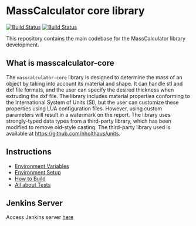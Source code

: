 # MassCalculator core library

[![Build Status](https://jenkins.mergimhalimi.com/buildStatus/icon?job=masscalculator-core%2Fdevel)](https://jenkins.mergimhalimi.com/job/masscalculator-core/job/devel/)
[![Build Status](https://github.com/MassCalculator/masscalculator-core/workflows/CMake/badge.svg)](https://github.com/MassCalculator/masscalculator-core/actions)

This repository contains the main codebase for the MassCalculator library development.

## What is masscalculator-core

The `masscalculator-core` library is designed to determine the mass of an object by taking into account its material and shape. It can handle stl and dxf file formats, and the user can specify the desired thickness when extruding the dxf file. The library includes material properties conforming to the International System of Units (SI), but the user can customize these properties using LUA configuration files. However, using custom parameters will result in a watermark on the report. The library uses strongly-typed data types from a third-party library, which has been modified to remove old-style casting. The third-party library used is available at <https://github.com/nholthaus/units>.

## Instructions

- [Environment Variables](docs/ENVIRONMENT.md)
- [Environment Setup](docs/SETUP.md)
- [How to Build](docs/BUILD.md)
- [All about Tests](docs/TESTS.md)

## Jenkins Server

Access Jenkins server [here](https://jenkins.mergimhalimi.com/job/masscalculator-core/)
